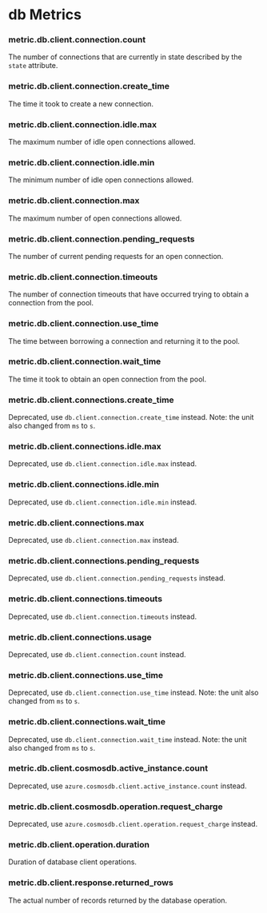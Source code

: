 # db Metrics
### metric.db.client.connection.count

The number of connections that are currently in state described by the `state` attribute.


### metric.db.client.connection.create_time

The time it took to create a new connection.


### metric.db.client.connection.idle.max

The maximum number of idle open connections allowed.


### metric.db.client.connection.idle.min

The minimum number of idle open connections allowed.


### metric.db.client.connection.max

The maximum number of open connections allowed.


### metric.db.client.connection.pending_requests

The number of current pending requests for an open connection.


### metric.db.client.connection.timeouts

The number of connection timeouts that have occurred trying to obtain a connection from the pool.


### metric.db.client.connection.use_time

The time between borrowing a connection and returning it to the pool.


### metric.db.client.connection.wait_time

The time it took to obtain an open connection from the pool.


### metric.db.client.connections.create_time

Deprecated, use `db.client.connection.create_time` instead. Note: the unit also changed from `ms` to `s`.


### metric.db.client.connections.idle.max

Deprecated, use `db.client.connection.idle.max` instead.


### metric.db.client.connections.idle.min

Deprecated, use `db.client.connection.idle.min` instead.


### metric.db.client.connections.max

Deprecated, use `db.client.connection.max` instead.


### metric.db.client.connections.pending_requests

Deprecated, use `db.client.connection.pending_requests` instead.


### metric.db.client.connections.timeouts

Deprecated, use `db.client.connection.timeouts` instead.


### metric.db.client.connections.usage

Deprecated, use `db.client.connection.count` instead.


### metric.db.client.connections.use_time

Deprecated, use `db.client.connection.use_time` instead. Note: the unit also changed from `ms` to `s`.


### metric.db.client.connections.wait_time

Deprecated, use `db.client.connection.wait_time` instead. Note: the unit also changed from `ms` to `s`.


### metric.db.client.cosmosdb.active_instance.count

Deprecated, use `azure.cosmosdb.client.active_instance.count` instead.


### metric.db.client.cosmosdb.operation.request_charge

Deprecated, use `azure.cosmosdb.client.operation.request_charge` instead.


### metric.db.client.operation.duration

Duration of database client operations.


### metric.db.client.response.returned_rows

The actual number of records returned by the database operation.

